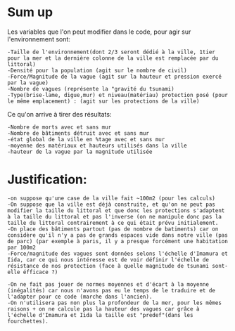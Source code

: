 # Sum up
Les variables que l'on peut modifier dans le code, pour agir sur l'environnement sont:

    -Taille de l'environnement(dont 2/3 seront dédié à la ville, 1tier pour la mer et la dernière colonne de la ville est remplacée par du littoral)
    -Densité pour la population (agit sur le nombre de civil)
    -Force/Magnitude de la vague (agit sur la hauteur et pression exercé par la vague)
    -Nombre de vagues (représente la "gravité du tsunami)
    -Type(brise-lame, digue,mur) et niveau(matériau) protection posé (pour le même emplacement) : (agit sur les protections de la ville) 
    
    
Ce qu'on arrive à tirer des résultats:

    -Nombre de morts avec et sans mur
    -Nombre de bâtiments détruit avec et sans mur
    -état global de la ville en %tage avec et sans mur
    -moyenne des matériaux et hauteurs utilisés dans la ville
    -hauteur de la vague par la magnitude utilisée



# Justification: 
    -on suppose qu'une case de la ville fait ~100m2 (pour les calculs)
    -On suppose que la ville est déjà construite, et qu'on ne peut pas modifier la taille du littoral et que donc les protections s'adaptent à la taille du littoral et pas l'inverse (on ne manipule donc pas la taille du littoral contrairement à ce qui était prévu initialement.
    -On place des bâtiments partout (pas de nombre de batiments) car on considère qu'il n'y a pas de grands espaces vide dans notre ville (pas de parc) (par exemple à paris, il y a presque forcément une habitation par 100m2
    -Force/magnitude des vagues sont données selons l'échelle d'Imamura et Iida, car ce qui nous intéresse est de voir définir l'échelle de résistance de nos protection (face à quelle magnitude de tsunami sont-elle éfficace ?)
    
    -On ne fait pas jouer de normes moyennes et d'écart à la moyenne (inégalités) car nous n'avons pas eu le temps de le traduire et de l'adapter pour ce code (marche dans l'ancien).
    -On n'utilisera pas non plus la profondeur de la mer, pour les mêmes raisons + on ne calcule pas la hauteur des vagues car grâce à l'échelle d'Imamura et Iida la taille est "predef"(dans les fourchettes).
    
    
    







